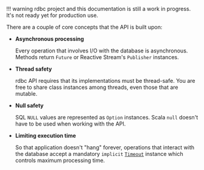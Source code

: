<!---
 ! Copyright 2016-2017 rdbc contributors
 !
 ! Licensed under the Apache License, Version 2.0 (the "License");
 ! you may not use this file except in compliance with the License.
 ! You may obtain a copy of the License at
 !
 !     http://www.apache.org/licenses/LICENSE-2.0
 !
 ! Unless required by applicable law or agreed to in writing, software
 ! distributed under the License is distributed on an "AS IS" BASIS,
 ! WITHOUT WARRANTIES OR CONDITIONS OF ANY KIND, either express or implied.
 ! See the License for the specific language governing permissions and
 ! limitations under the License. 
 -->
!!! warning
    rdbc project and this documentation is still a work in progress.
    It's not ready yet for production use.

There are a couple of core concepts that the API is built upon:

*    **Asynchronous processing**

     Every operation that involves I/O with the database is asynchronous. Methods
     return `Future` or Reactive Stream's `Publisher` instances.

*    **Thread safety**

     rdbc API requires that its implementations must be thread-safe. You are free
     to share class instances among threads, even those that are mutable.

*    **Null safety**

     SQL `NULL` values are represented as `Option` instances. Scala `null` doesn't
     have to be used when working with the API.

*    **Limiting execution time**

     So that application doesn't "hang" forever, operations that interact with
     the database accept a mandatory `implicit`
     [`Timeout`]({{scaladocRoot}}/io/rdbc/sapi/Timeout.html)
     instance which controls maximum processing time.
